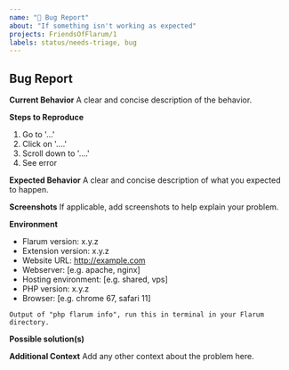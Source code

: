 ```yaml
---
name: "🐛 Bug Report"
about: "If something isn't working as expected"
projects: FriendsOfFlarum/1
labels: status/needs-triage, bug
---
```


<!--
IMPORTANT: If you discover a security vulnerability, please contact us on discord instead. We will address these with the utmost urgency and it will prevent vulnerabilities, which may be abused, from popping up on our issue tracker.

Join Discord: https://discord.gg/tzDPV47
-->

## Bug Report

**Current Behavior**
A clear and concise description of the behavior.

**Steps to Reproduce**
1. Go to '...'
2. Click on '....'
3. Scroll down to '....'
4. See error

**Expected Behavior**
A clear and concise description of what you expected to happen.

**Screenshots**
If applicable, add screenshots to help explain your problem.

**Environment**
- Flarum version: x.y.z
- Extension version: x.y.z
- Website URL: http://example.com
- Webserver: [e.g. apache, nginx]
- Hosting environment: [e.g. shared, vps]
- PHP version: x.y.z
- Browser: [e.g. chrome 67, safari 11]

```
Output of "php flarum info", run this in terminal in your Flarum directory.
```

**Possible solution(s)**
<!--- Only if you have suggestions or a fix for the bug -->

**Additional Context**
Add any other context about the problem here.
